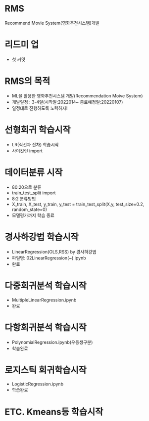 # RMS
Recommend Movie System(영화추천시스템)개발

# 리드미 업
- 첫 커밋

# RMS의 목적
- ML을 활용한 영화추천시스템 개발(Recommendation Moive System)
- 개발일정 : 3-4일(시작일:2022014~ 종료예정일:20220107)
- 일정대로 진행하도록 노력하자!

# 선형회귀 학습시작
- LR(직선과 잔차) 학습시작
- 사이킷런 import

# 데이터분류 시작
 - 80:20으로 분류
 - train_test_split import
 - 8:2 분류방법
 - X_train, X_test, y_train, y_test = train_test_split(X,y, test_size=0.2, random_state=0)
 - 모델평가까지 학습 종료


# 경사하강법 학습시작
- LinearRegression(OLS,RSS) by 경사하강법 
- 파일명: 02LinearRegression(~).ipynb
- 완료
  
# 다중회귀분석 학습시작
- MultipleLinearRegression.ipynb
- 완료

# 다항회귀분석 학습시작
- PolynomialRegression.ipynb(우등생구분)
- 학습완료

# 로지스틱 회귀학습시작
- LogisticRegression.ipynb
- 학습완료

# ETC. Kmeans등 학습시작
